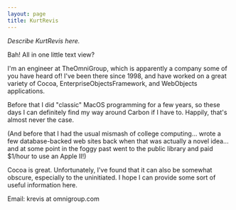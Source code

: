 ```yaml
---
layout: page
title: KurtRevis
---
```


*Describe KurtRevis here.*

Bah! All in one little text view?



I'm an engineer at TheOmniGroup, which is apparently a company some of you have heard of! I've been there since 1998, and have worked on a great variety of Cocoa, EnterpriseObjectsFramework, and WebObjects applications.

Before that I did "classic" MacOS programming for a few years, so these days I can definitely find my way around Carbon if I have to. Happily, that's almost never the case.

(And before that I had the usual mismash of college computing... wrote a few database-backed web sites back when that was actually a novel idea... and at some point in the foggy past went to the public library and paid $1/hour to use an Apple II!)

Cocoa is great. Unfortunately, I've found that it can also be somewhat obscure, especially to the uninitiated. I hope I can provide some sort of useful information here.

Email: krevis at omnigroup.com


